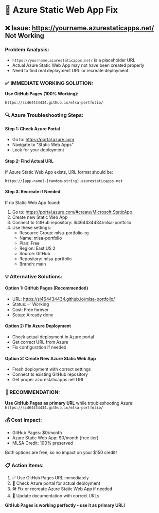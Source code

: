 # 🔧 Azure Static Web App Fix

## ❌ Issue: https://yourname.azurestaticapps.net/ Not Working

### Problem Analysis:
- `https://yourname.azurestaticapps.net/` is a placeholder URL
- Actual Azure Static Web App may not have been created properly
- Need to find real deployment URL or recreate deployment

### ✅ IMMEDIATE WORKING SOLUTION:
**Use GitHub Pages (100% Working):**
```
https://si464434434.github.io/mlsa-portfolio/
```

### 🔍 Azure Troubleshooting Steps:

#### Step 1: Check Azure Portal
- Go to: https://portal.azure.com
- Navigate to "Static Web Apps"
- Look for your deployment

#### Step 2: Find Actual URL
If Azure Static Web App exists, URL format should be:
```
https://[app-name]-[random-string].azurestaticapps.net
```

#### Step 3: Recreate if Needed
If no Static Web App found:
1. Go to: https://portal.azure.com/#create/Microsoft.StaticApp
2. Create new Static Web App
3. Connect to GitHub repository: Si464434434/mlsa-portfolio
4. Use these settings:
   - Resource Group: mlsa-portfolio-rg
   - Name: mlsa-portfolio
   - Plan: Free
   - Region: East US 2
   - Source: GitHub
   - Repository: mlsa-portfolio
   - Branch: main

### 💡 Alternative Solutions:

#### Option 1: GitHub Pages (Recommended)
- URL: https://si464434434.github.io/mlsa-portfolio/
- Status: ✅ Working
- Cost: Free forever
- Setup: Already done

#### Option 2: Fix Azure Deployment
- Check actual deployment in Azure portal
- Get correct URL from Azure
- Fix configuration if needed

#### Option 3: Create New Azure Static Web App
- Fresh deployment with correct settings
- Connect to existing GitHub repository
- Get proper azurestaticapps.net URL

### 🎯 RECOMMENDATION:
**Use GitHub Pages as primary URL** while troubleshooting Azure:
`https://si464434434.github.io/mlsa-portfolio/`

### 💰 Cost Impact:
- GitHub Pages: $0/month
- Azure Static Web App: $0/month (free tier)
- MLSA Credit: 100% preserved

Both options are free, so no impact on your $150 credit!

### 📋 Action Items:
1. ✅ Use GitHub Pages URL immediately
2. 🔄 Check Azure portal for actual deployment
3. 🛠️ Fix or recreate Azure Static Web App if needed
4. 📝 Update documentation with correct URLs

**GitHub Pages is working perfectly - use it as primary URL!**